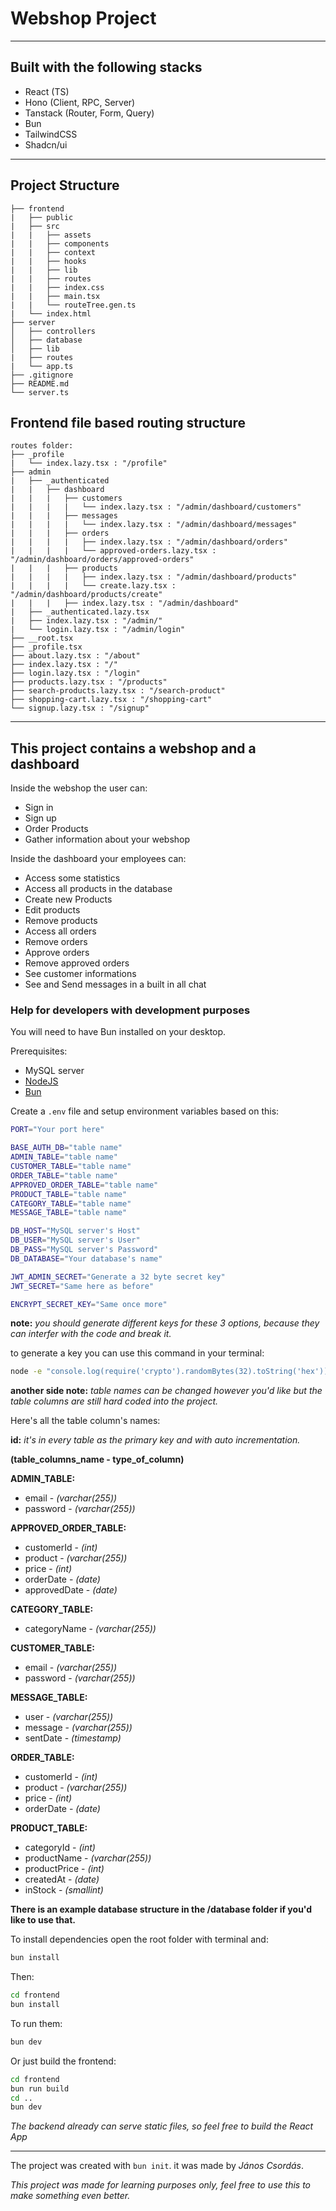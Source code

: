 # Webshop Project
---
## Built with the following stacks

- React (TS)
- Hono (Client, RPC, Server)
- Tanstack (Router, Form, Query)
- Bun
- TailwindCSS
- Shadcn/ui

---

## Project Structure

```plaintext
├── frontend
|   ├── public
|   ├── src
|   |   ├── assets
|   |   ├── components
|   |   ├── context
|   |   ├── hooks
|   |   ├── lib
|   |   ├── routes
|   |   ├── index.css
|   |   ├── main.tsx
|   |   └── routeTree.gen.ts
|   └── index.html
├── server
│   ├── controllers
│   ├── database
│   ├── lib
|   ├── routes
|   └── app.ts
├── .gitignore
├── README.md
└── server.ts
 ```

## Frontend file based routing structure

```plaintext
routes folder:
├── _profile
|   └── index.lazy.tsx : "/profile"
├── admin
|   ├── _authenticated
|   |   ├── dashboard
|   |   |   ├── customers
|   |   |   |   └── index.lazy.tsx : "/admin/dashboard/customers"
|   |   |   ├── messages
|   |   |   |   └── index.lazy.tsx : "/admin/dashboard/messages"
|   |   |   ├── orders
|   |   |   |   ├── index.lazy.tsx : "/admin/dashboard/orders"
|   |   |   |   └── approved-orders.lazy.tsx : "/admin/dashboard/orders/approved-orders"
|   |   |   ├── products
|   |   |   |   ├── index.lazy.tsx : "/admin/dashboard/products"
|   |   |   |   └── create.lazy.tsx : "/admin/dashboard/products/create"
|   |   |   ├── index.lazy.tsx : "/admin/dashboard"
|   ├── _authenticated.lazy.tsx
|   ├── index.lazy.tsx : "/admin/"
|   └── login.lazy.tsx : "/admin/login"
├── __root.tsx
├── _profile.tsx
├── about.lazy.tsx : "/about"
├── index.lazy.tsx : "/"
├── login.lazy.tsx : "/login"
├── products.lazy.tsx : "/products"
├── search-products.lazy.tsx : "/search-product"
├── shopping-cart.lazy.tsx : "/shopping-cart"
└── signup.lazy.tsx : "/signup"
```

---

## This project contains a webshop and a dashboard

Inside the webshop the user can:
- Sign in
- Sign up
- Order Products
- Gather information about your webshop

Inside the dashboard your employees can:
- Access some statistics
- Access all products in the database
- Create new Products
- Edit products
- Remove products
- Access all orders
- Remove orders
- Approve orders
- Remove approved orders
- See customer informations
- See and Send messages in a built in all chat

### Help for developers with development purposes

You will need to have Bun installed on your desktop.

Prerequisites:
- MySQL server
- [NodeJS](https://nodejs.org/en/)
- [Bun](https://bun.sh/)

Create a `.env` file and setup environment variables based on this:

```bash
PORT="Your port here"

BASE_AUTH_DB="table name"
ADMIN_TABLE="table name"
CUSTOMER_TABLE="table name"
ORDER_TABLE="table name"
APPROVED_ORDER_TABLE="table name"
PRODUCT_TABLE="table name"
CATEGORY_TABLE="table name"
MESSAGE_TABLE="table name"

DB_HOST="MySQL server's Host"
DB_USER="MySQL server's User"
DB_PASS="MySQL server's Password"
DB_DATABASE="Your database's name"

JWT_ADMIN_SECRET="Generate a 32 byte secret key"
JWT_SECRET="Same here as before"

ENCRYPT_SECRET_KEY="Same once more"
```
**note:** *you should generate different keys for these 3 options, because they can interfer with the code and break it.*

to generate a key you can use this command in your terminal:
```bash
node -e "console.log(require('crypto').randomBytes(32).toString('hex'))"
```

**another side note:** *table names can be changed however you'd like but the table columns are still hard coded into the project.*

Here's all the table column's names:

**id:** *it's in every table as the primary key and with auto incrementation.*

**(table_columns_name - type_of_column)**

**ADMIN_TABLE:**
- email - *(varchar(255))*
- password - *(varchar(255))*

**APPROVED_ORDER_TABLE:**
- customerId - *(int)*
- product - *(varchar(255))*
- price - *(int)*
- orderDate - *(date)*
- approvedDate - *(date)*

**CATEGORY_TABLE:**
- categoryName - *(varchar(255))*

**CUSTOMER_TABLE:**
- email - *(varchar(255))*
- password - *(varchar(255))*

**MESSAGE_TABLE:**
- user - *(varchar(255))*
- message - *(varchar(255))*
- sentDate - *(timestamp)*

**ORDER_TABLE:**
- customerId - *(int)*
- product - *(varchar(255))*
- price - *(int)*
- orderDate - *(date)*

**PRODUCT_TABLE:**
- categoryId - *(int)*
- productName - *(varchar(255))*
- productPrice - *(int)*
- createdAt - *(date)*
- inStock - *(smallint)*

**There is an example database structure in the /database folder if you'd like to use that.**

To install dependencies open the root folder with terminal and:

```bash
bun install
```

Then:

```bash
cd frontend
bun install
```

To run them:

```bash
bun dev
```

Or just build the frontend:

```bash
cd frontend
bun run build
cd ..
bun dev
```

*The backend already can serve static files, so feel free to build the React App*

---

The project was created with `bun init`.
it was made by *János Csordás*.

*This project was made for learning purposes only, feel free to use this to make something even better.*
